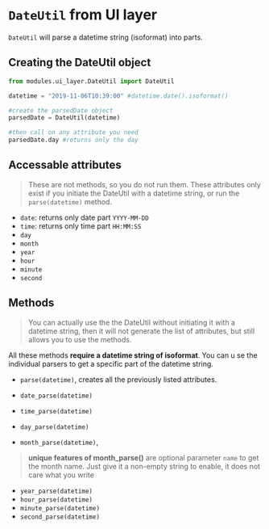 # `DateUtil` from UI layer
`DateUtil` will parse a datetime string (isoformat) into parts.

## Creating the DateUtil object
```python
from modules.ui_layer.DateUtil import DateUtil

datetime = "2019-11-06T10:39:00" #datetime.date().isoformat()

#create the parsedDate object
parsedDate = DateUtil(datetime)

#then call on any attribute you need
parsedDate.day #returns only the day
```

## Accessable attributes 
> These are not methods, so you do not run them. These attributes only exist if you initiate the DateUtil with a datetime string, or run the `parse(datetime)` method.
* `date`: returns only date part `YYYY-MM-DD`
* `time`: returns only time part `HH:MM:SS`
* `day`
* `month`
* `year`
* `hour`
* `minute`
* `second`

## Methods
> You can actually use the the DateUtil without initiating it with a datetime string, then it will not generate the list of attributes, but still allows you to use the methods.

All these methods __require a datetime string of isoformat__. You can u
se the individual parsers to get a specific part of the datetime string.
* `parse(datetime)`, creates all the previously listed attributes.

* `date_parse(datetime)`
* `time_parse(datetime)`
* `day_parse(datetime)`
* `month_parse(datetime)`, 
> __unique features of month_parse()__ are optional parameter `name` to get the month name.
> Just give it a non-empty string to enable, it does not care what you write
* `year_parse(datetime)`
* `hour_parse(datetime)`
* `minute_parse(datetime)`
* `second_parse(datetime)`
